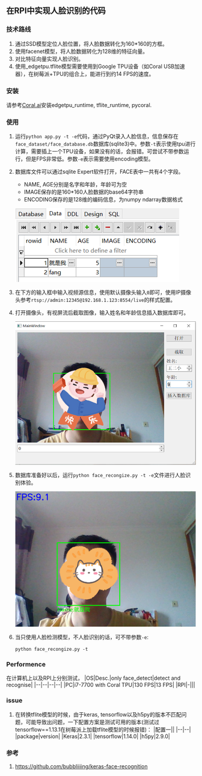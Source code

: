 ## 在RPI中实现人脸识别的代码

### 技术路线
1. 通过SSD模型定位人脸位置，将人脸数据转化为160\*160的方框。
2. 使用facenet模型，将人脸数据转化为128维的特征向量。
3. 对比特征向量实现人脸识别。
4. 使用_edgetpu.tflite模型需要使用到Google TPU设备（如Coral USB加速器），在树莓派+TPU的组合上，能进行到约14 FPS的速度。

### 安装
请参考[Coral.ai](https://coral.ai/software/#edgetpu-runtime)安装edgetpu_runtime, tflite_runtime, pycoral.

### 使用
1. 运行`python app.py -t -e`代码，通过PyQt录入人脸信息，信息保存在`face_dataset/face_database.db`数据库(sqlite3)中。参数`-t`表示使用tpu进行计算，需要插上一个TPU设备，如果没有的话，会报错。可尝试不带参数运行，但是FPS非常低。参数`-e`表示需要使用encoding模型。
2. 数据库文件可以通过sqlite Expert软件打开，FACE表中一共有4个字段。
    - NAME, AGE分别是名字和年龄，年龄可为空
    - IMAGE保存的是160\*160人脸数据的base64字符串
    - ENCODING保存的是128维的编码信息，为numpy ndarray数据格式
    
    ![database_record](./assert/images/database_record.png)
3. 在下方的输入框中输入视频源信息，使用默认摄像头输入`0`即可，使用IP摄像头参考`rtsp://admin:12345@192.168.1.123:8554/live`的样式配置。
4. 打开摄像头，有视屏流后截取图像，输入姓名和年龄信息插入数据库即可。

    ![data_insert](./assert/images/data_insert.png)
5. 数据库准备好以后，运行`python face_recongize.py -t -e`文件进行人脸识别体验。

    ![result](./assert/images/result.png)

6. 当只使用人脸检测模型，不人脸识别的话，可不带参数`-e`:
    ~~~
    python face_recongize.py -t
    ~~~

### Performence
在计算机上以及RPI上分别测试，
|OS|Desc.|only face_detect|detect and recognise|
|--|--|--|--|
|PC|i7-7700 with Coral TPU|130 FPS|13 FPS|
|RPI|-|||


### issue
1. 在转换tflite模型的时候，由于keras, tensorflow以及h5py的版本不匹配问题，可能导致出问题，一下配置方案是测试可用的版本(测试过tensorflow==1.13.1在树莓派上加载tflite模型的时候报错)：
    |配置一||
    |--|--|
    |package|version|
    |Keras|2.3.1|
    |tensorflow|1.14.0|
    |h5py|2.9.0|

### 参考
1. https://github.com/bubbliiiing/keras-face-recognition
